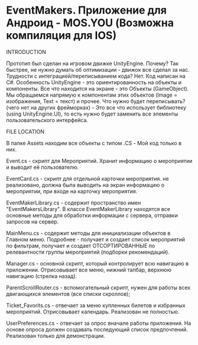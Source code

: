 # EventMakers. Приложение для Андроид - MOS.YOU (Возможна компиляция для IOS) 
INTRODUCTION

Прототип был сделан на игровом движке UnityEngine. Почему? Так быстрее, не нужно думать об оптимизации - движок все сделал за нас.
Трудности с интеграцией/переписыванием кода? Нет. Код написан на C#. Особенность UnityEngine - это ориентированность на объекты и компоненты.
Все что находится на экране - это Объекты (GameObject). Мы обращаемся напрямую к компонентам этих объектов (Image = изображения, Text = текст) и прочее.
Что нужно будет переписывать? (чего нет на других фрейморках) - Это все что использует библиотеку (using UnityEngine.UI), то есть нужно будет заменить все элементы пользовательского интерфейса.

FILE LOCATION

В папке Assets находим все объекты с типом .CS - Мой код только в них.

Event.cs - скрипт для Мероприятий. Хранит информацию о мероприятии и выводит её пользователю.

EventCard.cs - скрипт для отдельной карточки мероприятия. не реализовано, должна была выводить на экран информацию о мероприятии, при входе на карточку мероприятия.

EventMakerLibrary.cs - содержит пространство имен "EventMakersLibrary". В классе EventMakerLibrary находятся все основные методы для обработки информации с сервера, отправки запросов на сервер. 

MainMenu.cs - содержит методы для инициализации объектов в Главном меню. Подробнее - получает и создает список мероприятий по фильтрам, получает и создает ОТСОРТИРОВАННЫЕ по релевантности группы мероприятий (подборки рекомендаций).

Manager.cs - основной скрипт, который контролирует всю навигацию в приложении. Отрисовывает все меню, нижний тапбар, верхнюю навигацию (стрелка назад).

ParentScrollRouter.cs - вспомогательный скрипт, нужен для работы всех двигающихся элементов (все списки скроллов);

Ticket_Favorits.cs - отвечает за меню купленных билетов и избранных мероприятий. Отрисовывает календарь. Реализован не полностью.

UserPreferences.cs - отвечает за опрос вначале работы приложения. На основе опроса должен создавать последующий список предпочтений. Реализован только для демонстрации.

